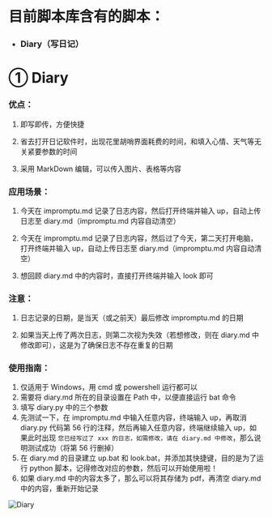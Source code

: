 # 目前脚本库含有的脚本：

- ### Diary（写日记）

# ① Diary

### 优点：

1. 即写即传，方便快捷

2. 省去打开日记软件时，出现花里胡哨界面耗费的时间，和填入心情、天气等无关紧要参数的时间

3. 采用 MarkDown 编辑，可以传入图片、表格等内容

### 应用场景：

1. 今天在 impromptu.md 记录了日志内容，然后打开终端并输入 up，自动上传日志至 diary.md（impromptu.md 内容自动清空）

2. 今天在 impromptu.md 记录了日志内容，然后过了今天，第二天打开电脑，打开终端并输入 up，自动上传日志至 diary.md（impromptu.md 内容自动清空）

3. 想回顾 diary.md 中的内容时，直接打开终端并输入 look 即可

### 注意：

1. 日志记录的日期，是当天（或之前天）最后修改 impromptu.md 的日期

2. 如果当天上传了两次日志，则第二次视为失效（若想修改，则在 diary.md 中修改即可），这是为了确保日志不存在重复的日期

### 使用指南：

1. 仅适用于 Windows，用 cmd 或 powershell 运行都可以
2. 需要将 diary.md 所在的目录设置在 Path 中，以便直接运行 bat 命令
3. 填写 diary.py 中的三个参数
4. 先测试一下，在 impromptu.md 中输入任意内容，终端输入 up，再取消 diary.py 代码第 56 行的注释，然后再输入任意内容，终端继续输入 up，如果此时出现 `您已经写过了 xxx 的日志，如需修改，请在 diary.md 中修改`，那么说明测试成功（将第 56 行删掉）
5. 在 diary.md 的目录建立 up.bat 和 look.bat，并添加其快捷键，目的是为了运行 python 脚本，记得修改对应的参数，然后可以开始使用啦！
6. 如果 diary.md 中的内容太多了，那么可以将其存储为 pdf，再清空 diary.md 中的内容，重新开始记录

![Diary](https://s1.ax1x.com/2022/04/24/LhNCfP.png)
